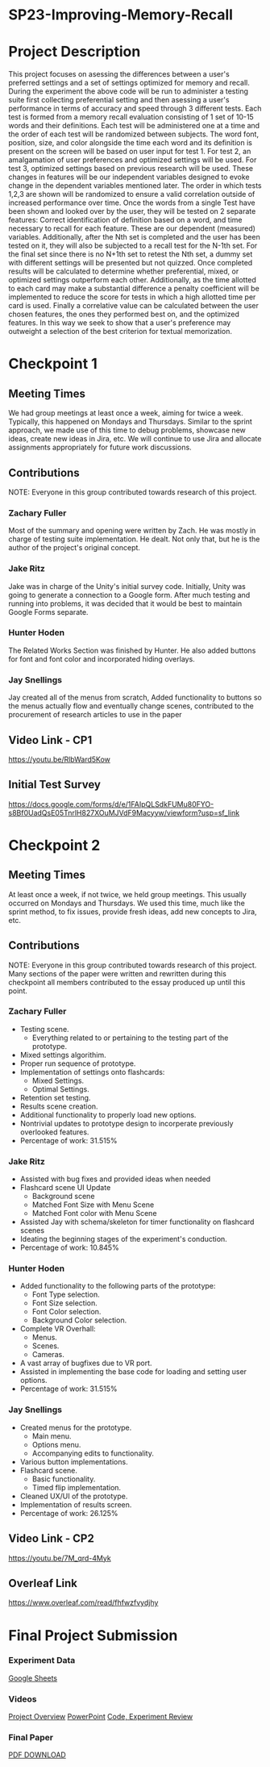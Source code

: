 # SP23-Improving-Memory-Recall

# Project Description

This project focuses on asessing the differences between a user's preferred settings and a set of settings optimized for memory and recall. During the experiment the above code will be run to administer a testing suite first collecting preferential setting and then asessing a user's performance in terms of accuracy and speed through 3 different tests. Each test is formed from a memory recall evaluation consisting of 1 set of 10-15 words and their definitions. Each test will be administered one at a time and the order of each test will be randomized between subjects. The word font, position, size, and color alongside the time each word and its definition is present on the screen will be based on user input for test 1. For test 2, an amalgamation of user preferences and optimized settings will be used. For test 3, optimized settings based on previous research will be used. These changes in features will be our independent variables designed to evoke change in the dependent variables mentioned later. The order in which tests 1,2,3 are shown will be randomized to ensure a valid correlation outside of increased performance over time. Once the words from a single Test have been shown and looked over by the user, they will be tested on 2 separate features: Correct identification of definition based on a word, and time necessary to recall for each feature. These are our dependent (measured) variables. Additionally, after the Nth set is completed and the user has been tested on it, they will also be subjected to a recall test for the N-1th set. For the final set since there is no N+1th set to retest the Nth set, a dummy set with different settings will be presented but not quizzed. Once completed results will be calculated to determine whether preferential, mixed, or optimized settings outperform each other. Additionally, as the time allotted to each card may make a substantial difference a penalty coefficient will be implemented to reduce the score for tests in which a high allotted time per card is used. Finally a correlative value can be calculated between the user chosen features, the ones they performed best on, and the optimized features. In this way we seek to show that a user's preference may outweight a selection of the best criterion for textual memorization.

# Checkpoint 1

## Meeting Times

We had group meetings at least once a week, aiming for twice a week. Typically, this happened on Mondays and Thursdays. Similar to the sprint approach, we made use of this time to debug problems, showcase new ideas, create new ideas in Jira, etc. We will continue to use Jira and allocate assignments appropriately for future work discussions. 

## Contributions

NOTE: Everyone in this group contributed towards research of this project.

### Zachary Fuller

Most of the summary and opening were written by Zach. He was mostly in charge of testing suite implementation. He dealt. Not only that, but he is the author of the project's original concept. 

### Jake Ritz
Jake was in charge of the Unity's initial survey code. Initially, Unity was going to generate a connection to a Google form. After much testing and running into problems, it was decided that it would be best to maintain Google Forms separate. 

### Hunter Hoden
The Related Works Section was finished by Hunter. He also added buttons for font and font color and incorporated hiding overlays.

### Jay Snellings
Jay created all of the menus from scratch, Added functionality to buttons so the menus actually flow and eventually change scenes, contributed to the procurement of research articles to use in the paper

## Video Link - CP1
https://youtu.be/RlbWard5Kow

## Initial Test Survey
https://docs.google.com/forms/d/e/1FAIpQLSdkFUMu80FYO-s8Bf0UadQsE05TnrlH827XOuMJVdF9Macyyw/viewform?usp=sf_link

# Checkpoint 2

## Meeting Times

At least once a week, if not twice, we held group meetings. This usually occurred on Mondays and Thursdays. We used this time, much like the sprint method, to fix issues, provide fresh ideas, add new concepts to Jira, etc.

## Contributions

NOTE: Everyone in this group contributed towards research of this project. Many sections of the paper were written and rewritten during this checkpoint all members contributed to the essay produced up until this point.

### Zachary Fuller
- Testing scene.
  - Everything related to or pertaining to the testing part of the prototype.
- Mixed settings algorithim.
- Proper run sequence of prototype.
- Implementation of settings onto flashcards:
  - Mixed Settings.
  - Optimal Settings.
- Retention set testing.
- Results scene creation.
- Additional functionality to properly load new options.
- Nontrivial updates to prototype design to incorperate previously overlooked features.
- Percentage of work: 31.515%

### Jake Ritz
- Assisted with bug fixes and provided ideas when needed
- Flashcard scene UI Update
  - Background scene
  - Matched Font Size with Menu Scene
  - Matched Font color with Menu Scene
- Assisted Jay with schema/skeleton for timer functionality on flashcard scenes
- Ideating the beginning stages of the experiment's conduction.
- Percentage of work: 10.845%

### Hunter Hoden
- Added functionality to the following parts of the prototype:
  - Font Type selection.
  - Font Size selection.
  - Font Color selection.
  - Background Color selection.
- Complete VR Overhall:
  - Menus.
  - Scenes.
  - Cameras.
- A vast array of bugfixes due to VR port.
- Assisted in implementing the base code for loading and setting user options.
- Percentage of work: 31.515%

### Jay Snellings

- Created menus for the prototype.
  - Main menu. 
  - Options menu. 
  - Accompanying edits to functionality.
- Various button implementations. 
- Flashcard scene.
  - Basic functionality.
  - Timed flip implementation.
- Cleaned UX/UI of the prototype.
- Implementation of results screen.
- Percentage of work: 26.125%

## Video Link - CP2

https://youtu.be/7M_qrd-4Myk

## Overleaf Link 

https://www.overleaf.com/read/fhfwzfvydjhy

# Final Project Submission

### Experiment Data
[Google Sheets](https://docs.google.com/spreadsheets/d/1zRVQ1qbqmEOCMFQCQ06-PiFig2WZSkR7DKHT1pXUvGs/edit#gid=0)

### Videos
[Project Overview](https://youtu.be/TZl2apR2lRY)
[PowerPoint](https://youtu.be/cB7ifLGz5rg)
[Code, Experiment Review](https://youtu.be/YKI-lYdD9KM)

### Final Paper
[PDF DOWNLOAD](https://github.com/csu-hci-projects/SP23-Improving-Memory-Recall/files/11402301/Testing_Effects_of_Personalized_Settings_on_Memory_Recall_Through_Flashcard_Retention_Testing.pdf)

